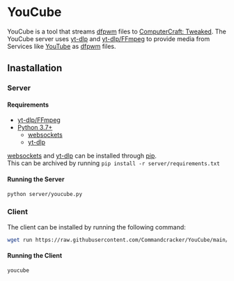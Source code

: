 # YouCube

YouCube is a tool that streams [dfpwm](https://wiki.vexatos.com/dfpwm) files to [ComputerCraft: Tweaked](https://github.com/cc-tweaked/CC-Tweaked). The YouCube server uses [yt-dlp](https://github.com/yt-dlp/yt-dlp) and [yt-dlp/FFmpeg](https://github.com/yt-dlp/FFmpeg-Builds) to provide media from Services like [YouTube](https://www.youtube.com/) as [dfpwm](https://wiki.vexatos.com/dfpwm) files.

## Inastallation

### Server

#### Requirements

- [yt-dlp/FFmpeg](https://github.com/yt-dlp/FFmpeg-Builds)
- [Python 3.7+](https://www.python.org/downloads/)
  - [websockets](https://pypi.org/project/websockets/)
  - [yt-dlp](https://pypi.org/project/yt-dlp/)

[websockets](https://pypi.org/project/websockets/) and [yt-dlp](https://pypi.org/project/yt-dlp/) can be installed through [pip](https://pip.pypa.io/en/stable/installation/). \
This can be archived by running `pip install -r server/requirements.txt`

#### Running the Server

```bash
python server/youcube.py
```

### Client

The client can be installed by running the following command:

```bash
wget run https://raw.githubusercontent.com/Commandcracker/YouCube/main/client/youcube.lua
```

#### Running the Client

```bash
youcube
```
